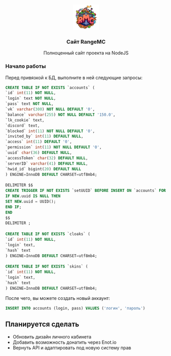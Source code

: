 <br />
<p align="center">
  <a href="https://rangemc.ovh">
    <img src="/static/img/icon.png" alt="Logo" width="80" height="80">
  </a>

  <h3 align="center">Сайт RangeMC</h3>

  <p align="center">
    Полноценный сайт проекта на NodeJS 
    <br />

### Начало работы

Перед привязкой к БД, выполните в ней следующие запросы:
```sql
CREATE TABLE IF NOT EXISTS `accounts` ( 
`id` int(11) NOT NULL, 
`login` text NOT NULL, 
`pass` text NOT NULL, 
`vk` varchar(300) NOT NULL DEFAULT '0', 
`balance` varchar(255) NOT NULL DEFAULT '150.0',
`lk_cookie` text, 
`discord` text, 
`blocked` int(11) NOT NULL DEFAULT '0', 
`invited_by` int(11) DEFAULT NULL, 
`access` int(11) DEFAULT '0', 
`permission` int(11) NOT NULL DEFAULT '0', 
`uuid` char(36) DEFAULT NULL, 
`accessToken` char(32) DEFAULT NULL, 
`serverID` varchar(41) DEFAULT NULL, 
`hwid_id` bigint(20) DEFAULT NULL 
) ENGINE=InnoDB DEFAULT CHARSET=utf8mb4; 

DELIMITER $$ 
CREATE TRIGGER IF NOT EXISTS `setUUID` BEFORE INSERT ON `accounts` FOR EACH ROW BEGIN 
IF NEW.uuid IS NULL THEN 
SET NEW.uuid = UUID(); 
END IF; 
END 
$$ 
DELIMITER ; 

CREATE TABLE IF NOT EXISTS `cloaks` ( 
`id` int(11) NOT NULL, 
`login` text, 
`hash` text 
) ENGINE=InnoDB DEFAULT CHARSET=utf8mb4; 

CREATE TABLE IF NOT EXISTS `skins` ( 
`id` int(11) NOT NULL, 
`login` text, 
`hash` text 
) ENGINE=InnoDB DEFAULT CHARSET=utf8mb4;
```
После чего, вы можете создать новый аккаунт:
```sql
INSERT INTO accounts (login, pass) VALUES ('логин', 'пароль')
```

<!--- ## Начало работы

Здесь находятся инструкции по клонированию репозитория, настройке вебсервера и создания системного сервиса.

### Зависимости

1. Установите apache2
```sh
apt install apache2
```

1. Установите NodeJS
```sh
apt install nodejs
```

2. Обновите npm до последней версии
```sh
npm install npm@latest -g
```

### Установка

1. Перейдите в директорию /var/www/
```sh
cd /var/www/
```

1. Клонируйте репозиторий
```sh
git clone https://github.com/vlfz/rangemc.ovh.git
```

2. Установите зависимости через npm
```sh
npm install
```

3. Переименуйте файл .env.example в .env
```sh
cp .env.example .env
```

4. Заполните все данные в файле .env
```sh
nano .env
```

6. Запустите модули для ProxyPass
```sh
sudo a2enmod proxy
sudo a2enmod proxy_http
a2enmod proxy_balancer
a2enmod lbmethod_byrequests
systemctl restart apache2
```

5. Скопируйте и активируйте конфиг для apache2
```sh
cp rangemc.ovh.conf /etc/apache2/sites-available
a2ensite rangemc.ovh.conf
systemctl reload apache2
```

7. Скопируйте, активируйте и запустите сервис для systemd
```sh
cp rangemc.ovh.service /lib/systemd/system/
systemctl enable rangemc.ovh.service
systemctl start rangemc.ovh.service
```

## Известные проблемы

- Все проблемы устранены :)
-->

## Планируется сделать

- Обновить дизайн личного кабинета
- Добавить возможность донатить через Enot.io
- Вернуть API и адаптировать под новую систему прав
